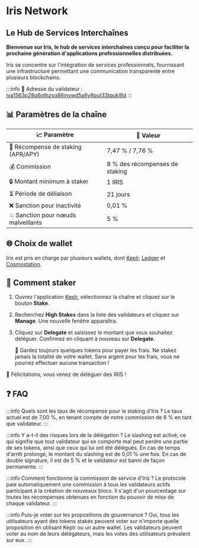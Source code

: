 # Iris Network
## Le Hub de Services Interchaînes

**Bienvenue sur Iris, le hub de services interchaînes conçu pour faciliter la prochaine génération d'applications professionnelles distribuées.**

Iris se concentre sur l'intégration de services professionnels, fournissant une infrastructure permettant une communication transparente entre plusieurs blockchains.

:::info
🔐 Adresse du validateur : <a href="https://www.mintscan.io/iris/validators/iva1563p28q6qthzsq86jnywd5a8y8put33tqukl8d" target="_blank" rel="noopener noreferrer">iva1563p28q6qthzsq86jnywd5a8y8put33tqukl8d</a>
:::

## 📊 Paramètres de la chaîne

| 📈 Paramètre                | 🎯 Valeur              |
|-----------------------------|-----------------------|
| 🎁 Récompense de staking (APR/APY)    | 7,47 % / 7,76 %         |
| 💰 Commission               | 8 % des récompenses de staking |
| 🔒 Montant minimum à staker  | 1 IRIS                |
| ⏳ Période de déliaison          | 21 jours               |
| ❌ Sanction pour inactivité     | 0,01 %                 |
| 💥 Sanction pour nœuds malveillants | 5 %                    |

## 🌐 Choix de wallet

Iris est pris en charge par plusieurs wallets, dont <a href="https://wallet.keplr.app/" target="_blank" rel="noopener noreferrer">Keplr</a>, <a href="https://www.ledger.com" target="_blank" rel="noopener noreferrer">Ledger</a> et <a href="https://cosmostation.io" target="_blank" rel="noopener noreferrer">Cosmostation</a>.

## 🏁 Comment staker

1. Ouvrez l'application <a href="https://wallet.keplr.app/chains/iris" target="_blank" rel="noopener noreferrer">Keplr</a>, sélectionnez la chaîne et cliquez sur le bouton **Stake**.

2. Recherchez **High Stakes** dans la liste des validateurs et cliquez sur **Manage**. Une nouvelle fenêtre apparaîtra.

3. Cliquez sur **Delegate** et saisissez le montant que vous souhaitez déléguer. Confirmez en cliquant à nouveau sur **Delegate**.

   🚨 Gardez toujours quelques tokens pour payer les frais. Ne stakez jamais la totalité de votre wallet. Sans argent pour les frais, vous ne pourrez effectuer aucune transaction !

🎉 Félicitations, vous venez de déléguer des IRIS !

## ❓ FAQ

:::info Quels sont les taux de récompense pour le staking d'Iris ?
Le taux actuel est de 7,00 %, en tenant compte de notre commission de 8 % en tant que validateur.
:::

:::info Y a-t-il des risques lors de la délégation ?
Le slashing est activé, ce qui signifie que tout validateur qui se comporte mal peut perdre une partie de ses tokens, ainsi que ceux qui lui ont été délégués.
En cas de temps d'arrêt prolongé, le montant du slashing est de 0,01 % une fois. En cas de double signature, il est de 5 % et le validateur est banni de façon permanente.
:::

:::info Comment fonctionne la commission de service d'Iris ?
Le protocole paie automatiquement une commission à tous les validateurs actifs participant à la création de nouveaux blocs. Il s'agit d'un pourcentage sur toutes les récompenses obtenues en fonction du pouvoir de mise de chaque validateur.
:::

:::info Puis-je voter sur les propositions de gouvernance ?
Oui, tous les utilisateurs ayant des tokens stakés peuvent voter sur n'importe quelle proposition en utilisant Keplr ou un autre wallet.
Les validateurs peuvent voter au nom de leurs délégateurs, mais les votes des utilisateurs prévalent sur eux.
:::
